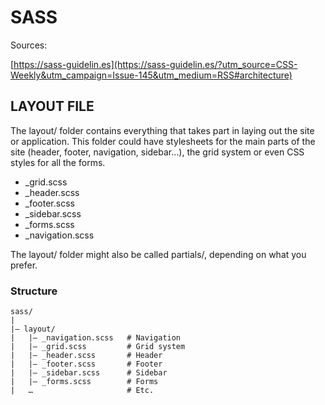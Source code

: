 # SASS

Sources: 

[https://sass-guidelin.es](https://sass-guidelin.es/?utm_source=CSS-Weekly&utm_campaign=Issue-145&utm_medium=RSS#architecture)

## LAYOUT FILE

The layout/ folder contains everything that takes part in laying out the site or application. This folder could have stylesheets for the main parts of the site (header, footer, navigation, sidebar…), the grid system or even CSS styles for all the forms.

* _grid.scss
* _header.scss
* _footer.scss
* _sidebar.scss
* _forms.scss
* _navigation.scss

The layout/ folder might also be called partials/, depending on what you prefer.

### Structure

```
sass/
|
|– layout/
|   |– _navigation.scss   # Navigation
|   |– _grid.scss         # Grid system
|   |– _header.scss       # Header
|   |– _footer.scss       # Footer
|   |– _sidebar.scss      # Sidebar
|   |– _forms.scss        # Forms
|   …                     # Etc.
```